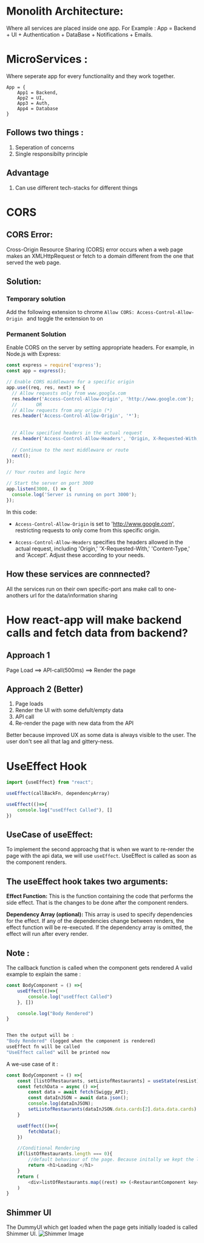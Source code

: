 # Monolith Architecture:
Where all services are placed inside one app.
For Example :
 App = Backend + UI + Authentication + DataBase + Notifications + Emails.

# MicroServices :
Where seperate app for every functionality and they work together.
```
App = {
    App1 = Backend,
    App2 = UI,
    App3 = Auth,
    App4 = Database
}
```

## Follows two things : 
1) Seperation of concerns
2) Single responsibilty principle

## Advantage 
1) Can use different tech-stacks for different things
# CORS

## CORS Error:
Cross-Origin Resource Sharing (CORS) error occurs when a web page makes an XMLHttpRequest or fetch to a domain different from the one that served the web page.

## Solution:
### Temporary solution
Add the following extension to chrome
`Allow CORS: Access-Control-Allow-Origin
` and toggle the extension to on
### Permanent Solution
Enable CORS on the server by setting appropriate headers. For example, in Node.js with Express:


```javascript
const express = require('express');
const app = express();

// Enable CORS middleware for a specific origin
app.use((req, res, next) => {
  // Allow requests only from www.google.com
  res.header('Access-Control-Allow-Origin', 'http://www.google.com');
  //       OR
  // Allow requests from any origin (*)
  res.header('Access-Control-Allow-Origin', '*');
  
  
  // Allow specified headers in the actual request
  res.header('Access-Control-Allow-Headers', 'Origin, X-Requested-With, Content-Type, Accept');
  
  // Continue to the next middleware or route
  next();
});

// Your routes and logic here

// Start the server on port 3000
app.listen(3000, () => {
  console.log('Server is running on port 3000');
});
```

In this code:

- `Access-Control-Allow-Origin` is set to 'http://www.google.com', restricting requests to only come from this specific origin.

- `Access-Control-Allow-Headers` specifies the headers allowed in the actual request, including 'Origin,' 'X-Requested-With,' 'Content-Type,' and 'Accept'. Adjust these according to your needs.


## How these services are connnected?
All the services run on their own specific-port
ans make call to one-anothers url for the data/information sharing


# How react-app will make backend calls and fetch data from backend?

## Approach 1

Page Load ==> API-call(500ms) ==> Render the page

## Approach 2 (Better)
1) Page loads
2) Render the UI with some defult/empty data
3) API call
4) Re-render the page with new data from the API

Better because improved UX as some data is always visible to the user. The user don't see all that lag and gittery-ness.

# UseEffect Hook
```js
import {useEffect} from "react";

useEffect(callBackFn, dependencyArray)

useEffect(()=>{
    console.log("useEffect Called"), []
})
```

## UseCase of useEffect:
To implement the second approachg that is when we want to re-render the page with the api data, we will use `useEffect`. UseEffect is called as soon as the component renders.
## The useEffect hook takes two arguments:

**Effect Function:** This is the function containing the code that performs the side effect. That is the changes to be done after the component renders.

**Dependency Array (optional):** This array is used to specify dependencies for the effect. If any of the dependencies change between renders, the effect function will be re-executed. If the dependency array is omitted, the effect will run after every render.
## Note : 
The callback function is called when the component gets rendered
A valid example to explain the same :
```js
const BodyComponent = () =>{
    useEffect(()=>{
        console.log("useEffect Called")
    }, [])

    console.log("Body Rendered")
}


Then the output will be :
"Body Rendered" (logged when the component is rendered)
useEffect fn will be called
"UseEffect called" will be printed now
```

A we-use case of it :
```js
const BodyComponent = () =>{
    const [listOfRestaurants, setListofRestaurants] = useState(resList);
    const fetchData = async () =>{
        const data = await fetch(Swiggy_API);
        const dataInJSON = await data.json();
        console.log(dataInJSON);
        setListofRestaurants(dataInJSON.data.cards[2].data.data.cards)
    }

    useEffect(()=>{
        fetchData();
    })

    //Conditional Rendering
    if(listOfRestaurants.length === 0){
        //default behaviour of the page. Because initally we kept the list size to be empty
        return <h1>Loading </h1>
    }
    return (
        <div>listOfRestaurants.map((rest) => (<RestaurantComponent key={restaurant.data.id} resData = {restaurant}/>)) </div>
    )
}
```

## Shimmer UI
The DummyUI which get loaded when the page gets initially loaded is called Shimmer UI. 
![Shimmer Image](https://repository-images.githubusercontent.com/253115353/8ca54b80-7730-11ea-9246-038f7c0487dc "Shimmer")